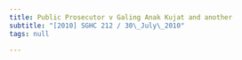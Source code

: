 ```yaml
---
title: Public Prosecutor v Galing Anak Kujat and another
subtitle: "[2010] SGHC 212 / 30\_July\_2010"
tags: null

---
```


